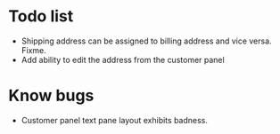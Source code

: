 # Todo list #

* Shipping address can be assigned to billing address and vice versa. Fixme.
* Add ability to edit the address from the customer panel

# Know bugs #

* Customer panel text pane layout exhibits badness.

